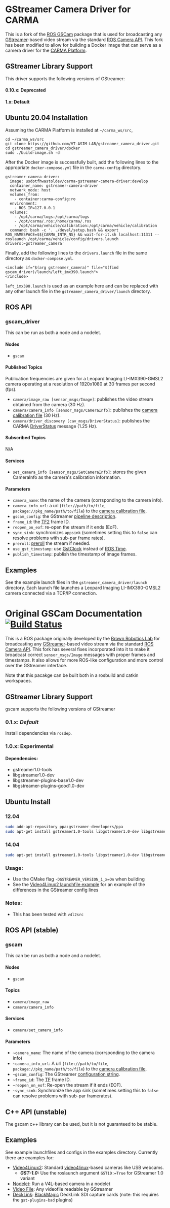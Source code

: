 GStreamer Camera Driver for CARMA
=================================

This is a fork of the [ROS GSCam](https://github.com/ros-drivers/gscam) package that is used for broadcasting any [GStreamer](http://gstreamer.freedesktop.org/)-based video stream via the standard [ROS Camera API](http://ros.org/wiki/camera_drivers). This fork has been modified to allow for building a Docker image that can serve as a camera driver for the [CARMA Platform](https://github.com/usdot-fhwa-stol/carma-platform).

GStreamer Library Support
-------------------------

This driver supports the following versions of GStreamer:

#### 0.10.x: Deprecated

#### 1.x: Default

Ubuntu 20.04 Installation
------------------------
Assuming the CARMA Platform is installed at `~/carma_ws/src`,
```
cd ~/carma_ws/src
git clone https://github.com/VT-ASIM-LAB/gstreamer_camera_driver.git
cd gstreamer_camera_driver/docker
sudo ./build-image.sh -d
```
After the Docker image is successfully built, add the following lines to the appropriate `docker-compose.yml` file in the `carma-config` directory.
```
gstreamer-camera-driver:
  image: usdotfhwastoldev/carma-gstreamer-camera-driver:develop
  container_name: gstreamer-camera-driver
  network_mode: host
  volumes_from:
    - container:carma-config:ro
  environment:
    - ROS_IP=127.0.0.1
  volumes:
    - /opt/carma/logs:/opt/carma/logs
    - /opt/carma/.ros:/home/carma/.ros
    - /opt/carma/vehicle/calibration:/opt/carma/vehicle/calibration
  command: bash -c '. ./devel/setup.bash && export ROS_NAMESPACE=$${CARMA_INTR_NS} && wait-for-it.sh localhost:11311 -- roslaunch /opt/carma/vehicle/config/drivers.launch drivers:=gstreamer_camera'
```
Finally, add the following lines to the `drivers.launch` file in the same directory as `docker-compose.yml`.
```
<include if="$(arg gstreamer_camera)" file="$(find gscam_driver)/launch/left_imx390.launch">
</include>
```
`left_imx390.launch` is used as an example here and can be replaced with any other launch file in the `gstreamer_camera_driver/launch` directory.

ROS API
-------

### gscam_driver

This can be run as both a node and a nodelet.

#### Nodes
* `gscam`

#### Published Topics
Publication frequencies are given for a Leopard Imaging LI-IMX390-GMSL2 camera operating at a resolution of 1920x1080 at 30 frames per second (fps).
* `camera/image_raw [sensor_msgs/Image]`: publishes the video stream obtained from the camera (30 Hz).
* `camera/camera_info [sensor_msgs/CameraInfo]`: publishes the [camera calibration file](http://www.ros.org/wiki/camera_calibration_parsers#File_formats) (30 Hz).
* `camera/driver_discovery [cav_msgs/DriverStatus]`: publishes the CARMA [DriverStatus](https://github.com/usdot-fhwa-stol/carma-msgs/blob/develop/cav_msgs/msg/DriverStatus.msg) message (1.25 Hz).

#### Subscribed Topics
N/A

#### Services
* `set_camera_info [sensor_msgs/SetCameraInfo]`: stores the given CameraInfo as the camera's calibration information.

#### Parameters
* `camera_name`: the name of the camera (corrsponding to the camera info).
* `camera_info_url`: a url (`file://path/to/file`, `package://pkg_name/path/to/file`) to the [camera calibration file](http://www.ros.org/wiki/camera_calibration_parsers#File_formats).
* `gscam_config`: the GStreamer [pipeline description](https://gstreamer.freedesktop.org/documentation/tutorials/basic/gstreamer-tools.html?gi-language=c).
* `frame_id`: the [TF2](http://www.ros.org/wiki/tf2) frame ID.
* `reopen_on_eof`: re-open the stream if it ends (EoF).
* `sync_sink`: synchronizes `appsink` (sometimes setting this to `false` can resolve problems with sub-par frame rates).
* `preroll`: [preroll](https://gstreamer.freedesktop.org/documentation/additional/design/preroll.html?gi-language=c) the stream if needed.
* `use_gst_timestamp`: use [GstClock](https://gstreamer.freedesktop.org/documentation/gstreamer/gstclock.html?gi-language=c) instead of [ROS Time](http://wiki.ros.org/roscpp/Overview/Time).
* `publish_timestamp`: publish the timestamp of image frames.

Examples
--------

See the example launch files in the `gstreamer_camera_driver/launch` directory. Each launch file launches a Leopard Imaging LI-IMX390-GMSL2 camera connected via a TCP/IP connection.

Original GSCam Documentation [![Build Status](https://travis-ci.org/ros-drivers/gscam.svg?branch=master)](https://travis-ci.org/ros-drivers/gscam)
===========================================================================================================================

This is a ROS package originally developed by the [Brown Robotics Lab](http://robotics.cs.brown.edu/) for broadcasting any [GStreamer](http://gstreamer.freedesktop.org/)-based video stream via the standard [ROS Camera API](http://ros.org/wiki/camera_drivers). This fork has several fixes incorporated into it to make it broadcast correct `sensor_msgs/Image` messages with proper frames and timestamps. It also allows for more ROS-like configuration and more control over the GStreamer interface.

Note that this pacakge can be built both in a rosbuild and catkin workspaces.

GStreamer Library Support
-------------------------

gscam supports the following versions of GStreamer

### 0.1.x: _Default_

Install dependencies via `rosdep`.

### 1.0.x: Experimental

#### Dependencies:
 
* gstreamer1.0-tools 
* libgstreamer1.0-dev 
* libgstreamer-plugins-base1.0-dev 
* libgstreamer-plugins-good1.0-dev

Ubuntu Install
--------------

### 12.04

```sh
sudo add-apt-repository ppa:gstreamer-developers/ppa
sudo apt-get install gstreamer1.0-tools libgstreamer1.0-dev libgstreamer-plugins-base1.0-dev libgstreamer-plugins-good1.0-dev
```

### 14.04

```sh
sudo apt-get install gstreamer1.0-tools libgstreamer1.0-dev libgstreamer-plugins-base1.0-dev libgstreamer-plugins-good1.0-dev
```

### Usage:
* Use the CMake flag `-DGSTREAMER_VERSION_1_x=On` when building
* See the [Video4Linux2 launchfile example](examples/v4l.launch) for
  an example of the differences in the GStreamer config lines

### Notes:
* This has been tested with `v4l2src`

ROS API (stable)
----------------

### gscam

This can be run as both a node and a nodelet.

#### Nodes
* `gscam`

#### Topics
* `camera/image_raw`
* `camera/camera_info`

#### Services
* `camera/set_camera_info`

#### Parameters
* `~camera_name`: The name of the camera (corrsponding to the camera info)
* `~camera_info_url`: A url (`file://path/to/file`, `package://pkg_name/path/to/file`) to the [camera calibration file](http://www.ros.org/wiki/camera_calibration_parsers#File_formats).
* `~gscam_config`: The GStreamer [configuration string](http://wiki.oz9aec.net/index.php?title=Gstreamer_cheat_sheet&oldid=1829).
* `~frame_id`: The [TF](http://www.ros.org/wiki/tf) frame ID.
* `~reopen_on_eof`: Re-open the stream if it ends (EOF).
* `~sync_sink`: Synchronize the app sink (sometimes setting this to `false` can resolve problems with sub-par framerates).

C++ API (unstable)
------------------

The gscam c++ library can be used, but it is not guaranteed to be stable. 

Examples
--------

See example launchfiles and configs in the examples directory. Currently there
are examples for:

* [Video4Linux2](examples/v4l.launch): Standard
  [video4linux](http://en.wikipedia.org/wiki/Video4Linux)-based cameras like
  USB webcams.
    * ***GST-1.0:*** Use the roslaunch argument `GST10:=True` for GStreamer 1.0 variant
* [Nodelet](examples/gscam_nodelet.launch): Run a V4L-based camera in a nodelet
* [Video File](examples/videofile.launch): Any videofile readable by GStreamer
* [DeckLink](examples/decklink.launch):
  [BlackMagic](http://www.blackmagicdesign.com/products/decklink/models)
  DeckLink SDI capture cards (note: this requires the `gst-plugins-bad` plugins)
